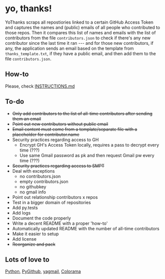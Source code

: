 # yo, thanks!

YoThanks scraps all repostiories linked to a certain GitHub Access Token and captures the names and (public) emails of all people who contributed to those repos. Then it compares this list of names and emails with the list of contributors from the file `contributors.json` to check if there's any new contributor since the last time it ran --- and for those new contributors, if any, the application sends an email based on the template from `thanks_template.txt`, if they have a public email, and then add them to the file `contributors.json`.

## How-to
Please, check [INSTRUCTIONS.md](https://github.com/42piratas/yothanks/blob/master/INSTRUCTIONS.md)

## To-do
- ~~Only add contributors to the list of all-time contributors after sending them an email~~
- ~~Point out new contributors without public email~~
- ~~Email content must come from a template/separate file with a placeholder for contributor.name~~
- Security practices regarding access to GH
  - Encrypt GH's Access Token locally, requires a pass to decrypt every time (???)
  - Use same Gmail password as pk and then request Gmail pw every time (???)
- ~~Security practices regarding access to SMPT~~
- Deal with exceptions
  - no contributors.json
  - empty contributors.json
  - no githubkey
  - no gmail info
- Point out relationship contributors x repos
- Test in a bigger domain of repositories
- Add py.tests
- Add logs
- Document the code properly
- Write a decent README with a proper 'how-to'
- Automatically updated README with the number of all-time contributors
- Make it easier to setup
- Add license
- ~~Reorganize and pack~~

## Lots of love to
[Python](https://www.python.org), [PyGithub](https://pypi.org/project/PyGithub/), [yagmail](http://pygithub.readthedocs.io),  [Colorama](https://pypi.org/project/colorama/)
